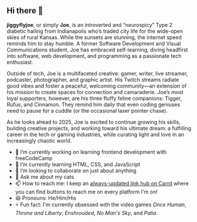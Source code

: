 ## Hi there 👋

**jiggyflyjoe**, or simply **Joe**, is an introverted and “neurospicy” Type 2 diabetic hailing from Indianapolis who’s traded city life for the wide-open skies of rural Kansas. While the sunsets are stunning, the internet speed reminds him to stay humble. A former Software Development and Visual Communications student, Joe has embraced self-learning, diving headfirst into software, web development, and programming as a passionate tech enthusiast.

Outside of tech, Joe is a multifaceted creative: gamer, writer, live streamer, podcaster, photographer, and graphic artist. His Twitch streams radiate good vibes and foster a peaceful, welcoming community—an extension of his mission to create spaces for connection and camaraderie. Joe’s most loyal supporters, however, are his three fluffy feline companions: Tigger, Rufus, and Cinnamon. They remind him daily that even coding geniuses need to pause for a cuddle (or the occasional laser pointer chase).

As he looks ahead to 2025, Joe is excited to continue growing his skills, building creative projects, and working toward his ultimate dream: a fulfilling career in the tech or gaming industries, while curating light and love in an increasingly chaotic world.

- 🔭 I’m currently working on learning frontend development with freeCodeCamp
- 🌱 I’m currently learning HTML, CSS, and JavaScript
- 👯 I’m looking to collaborate on just about anything
- 💬 Ask me about my cats 
- 📫 How to reach me: I keep an [always-updated link hub on Carrd](https://jiggyflyjoe.carrd.co) where you can find buttons to reach me on every platform I'm on!
- 😄 Pronouns: He/Him/His
- ⚡ Fun fact: I'm currently obsessed with the video games *Once Human*, *Throne and Liberty*, *Enshrouded*, *No Man's Sky*, and *Palia*.
